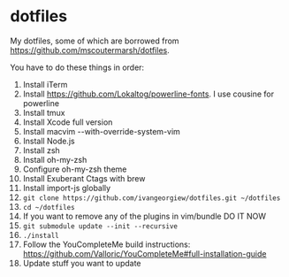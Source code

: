 # dotfiles
My dotfiles, some of which are borrowed from https://github.com/mscoutermarsh/dotfiles.

You have to do these things in order:

1) Install iTerm
2) Install https://github.com/Lokaltog/powerline-fonts. I use cousine for powerline
3) Install tmux
4) Install Xcode full version
5) Install macvim --with-override-system-vim
6) Install Node.js
7) Install zsh
8) Install oh-my-zsh
9) Configure oh-my-zsh theme
10) Install Exuberant Ctags with brew
11) Install import-js globally
12) `git clone https://github.com/ivangeorgiew/dotfiles.git ~/dotfiles`
13) `cd ~/dotfiles`
14) If you want to remove any of the plugins in vim/bundle DO IT NOW
15) `git submodule update --init --recursive`
16) `./install`
17) Follow the YouCompleteMe build instructions: https://github.com/Valloric/YouCompleteMe#full-installation-guide
18) Update stuff you want to update
